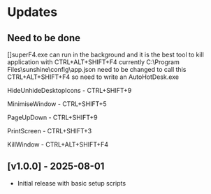 # Updates

## Need to be done
[]superF4.exe can run in the background and it is the best tool to kill application with CTRL+ALT+SHIFT+F4
currently C:\Program Files\sunshine\config\app.json need to be changed to call this CTRL+ALT+SHIFT+F4 so need to write an AutoHotDesk.exe

HideUnhideDesktopIcons - CTRL+SHIFT+9

MinimiseWindow - CTRL+SHIFT+5

PageUpDown - CTRL+SHIFT+9

PrintScreen - CTRL+SHIFT+3

KillWindow - CTRL+ALT+SHIFT+F4


## [v1.0.0] - 2025-08-01
- Initial release with basic setup scripts
